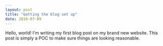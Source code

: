 ```yaml
---
layout: post
title: "Getting the blog set up"
date: 2016-07-09
---
```


Hello, world! I'm writing my first blog post on my brand new website. This post is simply a POC to make sure things are looking reasonable.
 
